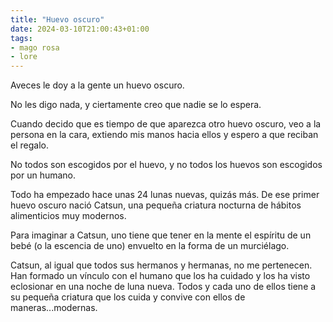 ```yaml
---
title: "Huevo oscuro"
date: 2024-03-10T21:00:43+01:00
tags:
- mago rosa
- lore
---
```


Aveces le doy a la gente un huevo oscuro.

No les digo nada, y ciertamente creo que nadie se lo espera.

Cuando decido que es tiempo de que aparezca otro huevo oscuro, veo a la persona en la cara, extiendo mis manos hacia ellos y espero a que reciban el regalo.

No todos son escogidos por el huevo, y no todos los huevos son escogidos por un humano.

Todo ha empezado hace unas 24 lunas nuevas, quizás más. De ese primer huevo oscuro nació Catsun, una pequeña criatura nocturna de hábitos alimenticios muy modernos.

Para imaginar a Catsun, uno tiene que tener en la mente el espíritu de un bebé (o la escencia de uno) envuelto en la forma de un murciélago.

Catsun, al igual que todos sus hermanos y hermanas, no me pertenecen. Han formado un vínculo con el humano que los ha cuidado y los ha visto eclosionar en una noche de luna nueva. Todos y cada uno de ellos tiene a su pequeña criatura que los cuida y convive con ellos de maneras...modernas.
